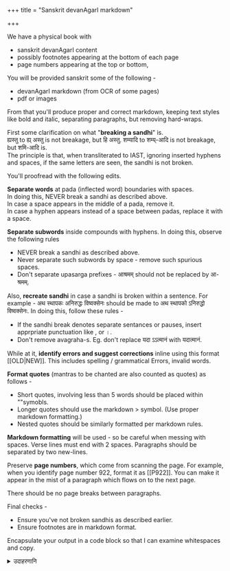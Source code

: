 +++
title = "Sanskrit devanAgarI markdown"

+++

We have a physical book with

- sanskrit devanAgarI content
- possibly footnotes appearing at the bottom of each page
- page numbers appearing at the top or bottom,

You will be provided sanskrit some of the following - 

- devanAgarI markdown (from OCR of some pages) 
- pdf or images 

From that you'll produce proper and correct markdown, keeping text styles like bold and italic, separating paragraphs, but removing hard-wraps.  

First some clarification on what "**breaking a sandhi**" is.  
ह्यस्तु to ह्य् अस्तु is not breakage, but हि अस्तु.
शम्यादि to शम्य्-आदि is not breakage, but शमि-आदि is.  
The principle is that, when transliterated to IAST, ignoring inserted hyphens and spaces, if the same letters are seen, the sandhi is not broken.

You'll proofread with the following edits.

**Separate words** at pada (inflected word) boundaries with spaces.  
In doing this, NEVER break a sandhi as described above.  
In case a space appears in the middle of a pada, remove it.  
In case a hyphen appears instead of a space between padas, replace it with a space.

**Separate subwords** inside compounds with hyphens. In doing this, observe the following rules

- NEVER break a sandhi as described above.
- Never separate such subwords by space - remove such spurious spaces. 
- Don't separate upasarga prefixes - आश्रमम् should not be replaced by आ-श्रमम्.

Also, **recreate sandhi** in case a sandhi is broken within a sentence. For example - अथ स्थापकः अनिरुद्धः विष्वक्सेनः should be made to अथ स्थापको ऽनिरुद्धो विष्वक्सेनः. In doing this, follow these rules - 

- If the sandhi break denotes separate sentances or pauses, insert apprpriate punctuation like , or ।.
- Don't remove avagraha-s. Eg. don't replace यदा ऽऽत्मानं with यदात्मानं.

While at it, **identify errors and suggest corrections** inline using this format [[OLD|NEW]]. This includes spelling / grammatical Errors, invalid words. 

**Format quotes** (mantras to be chanted are also counted as quotes) as follows -

- Short quotes, involving less than 5 words should be placed within ""symobls.
- Longer quotes should use the markdown > symbol. (Use proper markdown formatting.)
- Nested quotes should be similarly formatted per markdown rules.

**Markdown formatting** will be used - so be careful when messing with spaces. Verse lines must end with 2 spaces. Paragraphs should be separated by two new-lines.

Preserve **page numbers**, which come from scanning the page. For example, when you identify page number 922, format it as [[P922]]. You can make it appear in the mist of a paragraph which flows on to the next page. 

There should be no page breaks between paragraphs.

Final checks - 

- Ensure you've not broken sandhis as described earlier.
- Ensure footnotes are in markdown format.

Encapsulate your output in a code block so that I can examine whitespaces and copy.


<details><summary>उदाहरणानि</summary>

- [VV](https://aistudio.google.com/app/prompts?state=%7B%22ids%22:%5B%221iJbRkKjT_icJLJY0PUa-_odk_TlTZFo8%22%5D,%22action%22:%22open%22,%22userId%22:%22109000762913288837175%22,%22resourceKeys%22:%7B%7D%7D&usp=sharing)

</details>
